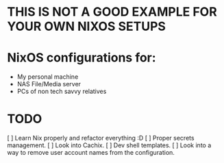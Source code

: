 # THIS IS NOT A GOOD EXAMPLE FOR YOUR OWN NIXOS SETUPS

# NixOS configurations for:
- My personal machine
- NAS File/Media server
- PCs of non tech savvy relatives

# TODO
[ ] Learn Nix properly and refactor everything :D
[ ] Proper secrets management.
[ ] Look into Cachix.
[ ] Dev shell templates.
[ ] Look into a way to remove user account names from the configuration.
